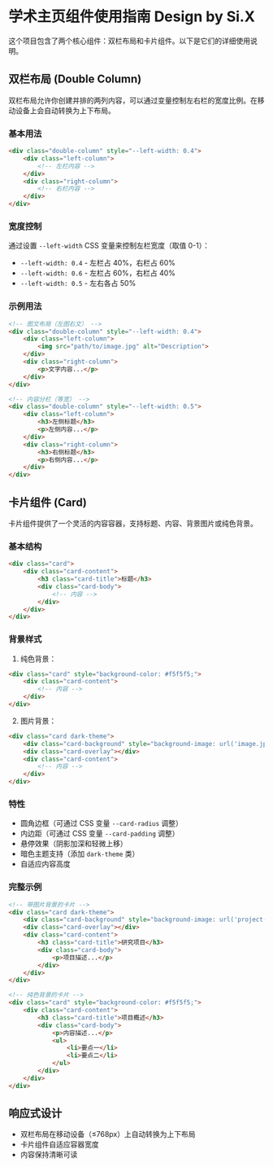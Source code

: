 # 学术主页组件使用指南 Design by Si.X

这个项目包含了两个核心组件：双栏布局和卡片组件。以下是它们的详细使用说明。

## 双栏布局 (Double Column)

双栏布局允许你创建并排的两列内容，可以通过变量控制左右栏的宽度比例。在移动设备上会自动转换为上下布局。

### 基本用法

```html
<div class="double-column" style="--left-width: 0.4">
    <div class="left-column">
        <!-- 左栏内容 -->
    </div>
    <div class="right-column">
        <!-- 右栏内容 -->
    </div>
</div>
```

### 宽度控制

通过设置 `--left-width` CSS 变量来控制左栏宽度（取值 0-1）：
- `--left-width: 0.4` - 左栏占 40%，右栏占 60%
- `--left-width: 0.6` - 左栏占 60%，右栏占 40%
- `--left-width: 0.5` - 左右各占 50%

### 示例用法

```html
<!-- 图文布局（左图右文） -->
<div class="double-column" style="--left-width: 0.4">
    <div class="left-column">
        <img src="path/to/image.jpg" alt="Description">
    </div>
    <div class="right-column">
        <p>文字内容...</p>
    </div>
</div>

<!-- 内容分栏（等宽） -->
<div class="double-column" style="--left-width: 0.5">
    <div class="left-column">
        <h3>左侧标题</h3>
        <p>左侧内容...</p>
    </div>
    <div class="right-column">
        <h3>右侧标题</h3>
        <p>右侧内容...</p>
    </div>
</div>
```

## 卡片组件 (Card)

卡片组件提供了一个灵活的内容容器，支持标题、内容、背景图片或纯色背景。

### 基本结构

```html
<div class="card">
    <div class="card-content">
        <h3 class="card-title">标题</h3>
        <div class="card-body">
            <!-- 内容 -->
        </div>
    </div>
</div>
```

### 背景样式

1. 纯色背景：
```html
<div class="card" style="background-color: #f5f5f5;">
    <div class="card-content">
        <!-- 内容 -->
    </div>
</div>
```

2. 图片背景：
```html
<div class="card dark-theme">
    <div class="card-background" style="background-image: url('image.jpg')"></div>
    <div class="card-overlay"></div>
    <div class="card-content">
        <!-- 内容 -->
    </div>
</div>
```

### 特性
- 圆角边框（可通过 CSS 变量 `--card-radius` 调整）
- 内边距（可通过 CSS 变量 `--card-padding` 调整）
- 悬停效果（阴影加深和轻微上移）
- 暗色主题支持（添加 `dark-theme` 类）
- 自适应内容高度

### 完整示例

```html
<!-- 带图片背景的卡片 -->
<div class="card dark-theme">
    <div class="card-background" style="background-image: url('project-bg.jpg')"></div>
    <div class="card-overlay"></div>
    <div class="card-content">
        <h3 class="card-title">研究项目</h3>
        <div class="card-body">
            <p>项目描述...</p>
        </div>
    </div>
</div>

<!-- 纯色背景的卡片 -->
<div class="card" style="background-color: #f5f5f5;">
    <div class="card-content">
        <h3 class="card-title">项目概述</h3>
        <div class="card-body">
            <p>内容描述...</p>
            <ul>
                <li>要点一</li>
                <li>要点二</li>
            </ul>
        </div>
    </div>
</div>
```

## 响应式设计

- 双栏布局在移动设备（≤768px）上自动转换为上下布局
- 卡片组件自适应容器宽度
- 内容保持清晰可读